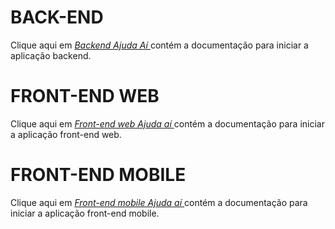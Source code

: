 # BACK-END

Clique aqui em _<a href="../src/web-api"> Backend Ajuda Aí </a>_ contém a documentação para iniciar a aplicação backend.

# FRONT-END WEB

Clique aqui em _<a href="./front-end-web"> Front-end web Ajuda aí </a>_ contém a documentação para iniciar a aplicação front-end web.

# FRONT-END MOBILE

Clique aqui em _<a href="./ajuda-ai-mobile"> Front-end mobile Ajuda aí </a>_ contém a documentação para iniciar a aplicação front-end mobile.
